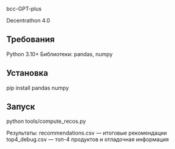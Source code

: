 bcc-GPT-plus

Decentrathon 4.0

## Требования

Python 3.10+
Библиотеки: pandas, numpy

## Установка

pip install pandas numpy

## Запуск

python tools/compute_recos.py



Результаты:
recommendations.csv — итоговые рекомендации
top4_debug.csv — топ-4 продуктов и отладочная информация
